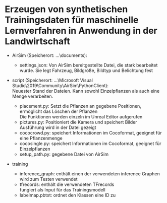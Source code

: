 # Erzeugen von synthetischen Trainingsdaten für maschinelle Lernverfahren in Anwendung in der Landwirtschaft


- AirSim (Speicherort: ...\documents):
    - settings.json: Von AirSim bereitgestellte Datei, die stark bearbeitet wurde. Sie legt Fahrzeug, Bildgröße, Bildtyp und Belichtung fest


- script (Speicherort: ...\Microsoft Visual Studio\2019\Community\AirSim\PythonClient): <br> Neuester Stand der Dateien. Kann sowohl Einzelpflanzen als auch eine Menge verarbeiten.
    - placement.py: Setzt die Pflanzen an gegebene Positionen, ermöglicht das Löschen der Pflanzen <br> Die Funktionen werden einzeln im Unreal Editor aufgerufen
    - pictures.py: Positioniert die Kamera und speichert Bilder <br> Ausführung wird in der Datei gezeigt
    - cococrowd.py: speichert Informationen im Cocoformat, geeignet für eine Pflanzenmenge
    - cocosingle.py: speichert Informationen im Cocoformat, geeignet für Einzelpflanzen
    - setup_path.py: gegebene Datei von AirSim

- training
    - inference_graph: enthält einen der verwendeten inference Graphen <br> wird zum Testen verwendet
    - tfrecords: enthält die verwendeten TFrecords <br> fungiert als Input für das Trainingsmodell
    - labelmap.pbtxt: ordnet den Klassen eine ID zu
